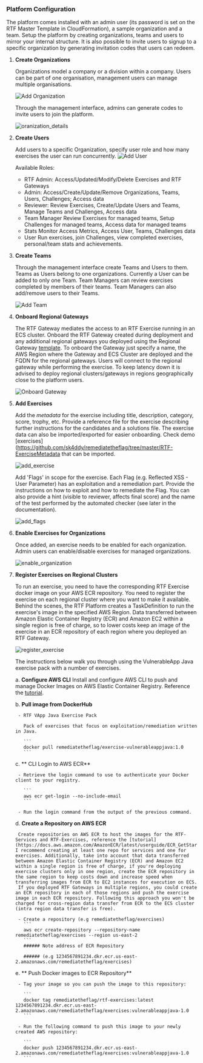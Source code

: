 ### Platform Configuration ###

The platform comes installed with an admin user (its password is set on the RTF Master Template in CloudFormation), a sample organization and a team. Setup the platform by creating organizations, teams and users to mirror your internal structure. It is also possible to invite users to signup to a specific organization by generating invitation codes that users can redeem. 



1. **Create Organizations**

    Organizations model a company or a division within a company. Users can be part of one organisation, management users can manage multiple organisations.

    ![Add Organization](img/add_organization.png)

    

    Through the management interface, admins can generate codes to invite users to join the platform.

    ![oranization_details](img/organization_details.png)

    

2. **Create Users**

   Add users to a specific Organization, specify user role and how many exercises the user can run concurrently.
   ![Add User](img/add_user.png)

   Available Roles:

    - RTF Admin: 
      Access/Updated/Modify/Delete Exercises and RTF Gateways
    - Admin:
      Access/Create/Update/Remove Organizations, Teams, Users, Challenges; Access data 
    - Reviewer:
      Review Exercises, Create/Update Users and Teams, Manage Teams and Challenges, Access data 
    - Team Manager
      Review Exercises for managed teams, Setup Challenges for managed teams, Access data for managed teams
    - Stats Monitor
      Access Metrics, Access User, Teams, Challenges data
    - User
      Run exercises, join Challenges, view completed exercises, personal/team stats and achievements.

3. **Create Teams**

    Through the management interface create Teams and Users to them. Teams as Users belong to one organizations. Currently a User can be added to only one Team. Team Managers can review exercises completed by members of their teams. Team Managers can also add/remove users to their Teams.

    ![Add Team](img/add_team.png)   

    

4. **Onboard Regional Gateways**

    The RTF Gateway mediates the access to an RTF Exercise running in an ECS cluster. Onboard the RTF Gateway created during deployment and any additional regional gateways you deployed using the Regional Gateway [template](https://s3-eu-west-1.amazonaws.com/rtf-public-templates/rtf-template-regional-gateway.yaml). To onboard the Gateway just specify a name, the AWS Region where the Gateway and ECS Cluster are deployed and the FQDN for the regional gateways. Users will connect to the regional gateway while performing the exercise. To keep latency down it is advised to deploy regional clusters/gateways in regions geographically close to the platform users.

    ![Onboard Gateway](img/onboard_gateway.png)

5. **Add Exercises**

    Add the *metadata* for the exercise including title, description, category, score, trophy, etc. Provide a reference file for the exercise describing further instructions for the candidates and a solutions file. The exercise data can also be imported/exported for easier onboarding. Check demo [exercises](https://github.com/sk4ddy/remediatetheflag/tree/master/RTF-ExerciseMetadata that can be imported.

    ![add_exercise](img/add_exercise.png)

    

    Add 'Flags' in scope for the exercise. Each Flag (e.g. Reflected XSS - User Parameter) has an exploitation and a remediation part. Provide the instructions on how to exploit and how to remediate the Flag. You can also provide a hint (visible to reviewer, affects final score) and the name of the test performed by the automated checker (see later in the documentation).

    ![add_flags](img/add_flags.png)

    

6. **Enable Exercises for Organizations**

    Once added, an exercise needs to be enabled for each organization. Admin users can enable/disable exercises for managed organizations.

    ![enable_organization](img/enable_organization.png)

    

7. **Register Exercises on Regional Clusters**

    To run an exercise, you need to have the corresponding RTF Exercise docker image on your AWS ECR repository. You need to register the exercise on each regional cluster where you want to make it available. Behind the scenes, the RTF Platform creates a TaskDefinition  to run the exercise's image in the specified AWS Region. Data transferred between Amazon Elastic Container Registry (ECR) and Amazon EC2 within a single region is free of charge, so to lower costs keep an image of the exercise in an ECR repository of each region where you deployed an RTF Gateway.

    

    ![register_exercise](img/register_exercise.png)

    The instructions below walk you through using the VulnerableApp Java exercise pack with a number of exercises.

    a. **Configure AWS CLI**
        Install and configure AWS CLI to push and manage Docker Images on AWS Elastic Container Registry. Reference the [tutorial](https://docs.aws.amazon.com/cli/latest/userguide/cli-chap-getting-started.html).

    b. **Pull image from DockerHub**

        - RTF VApp Java Exercise Pack

          Pack of exercises that focus on exploitation/remediation written in Java.

          ```
          docker pull remediatetheflag/exercise-vulnerableappjava:1.0
          ```

    c. ** CLI Login to AWS ECR**

        - Retrieve the login command to use to authenticate your Docker client to your registry.

          ```
          aws ecr get-login --no-include-email
          ```

        - Run the login command from the output of the previous command.

    d. **Create a Repository on AWS ECR**

        Create repositories on AWS ECR to host the images for the RTF-Services and RTF-Exercises, reference the [tutorial](https://docs.aws.amazon.com/AmazonECR/latest/userguide/ECR_GetStarted.html). I recommend creating at least one repo for services and one for exercises. Additionally, take into account that data transferred between Amazon Elastic Container Registry (ECR) and Amazon EC2 within a single region is free of charge, if you're deploying exercise clusters only in one region, create the ECR repository in the same region to keep costs down and increase speed when transferring images from ECR to EC2 instances for execution on ECS.
        If you deployed RTF Gateways in multiple regions, you could create an ECR repository in each of those regions and push the exercise image in each ECR repository. Following this approach you won't be charged for cross-region data transfer from ECR to the ECS cluster (intra region data transfer is free).

        - Create a repository (e.g remediatetheflag/exercises)
          ```
          aws ecr create-repository --repository-name remediatetheflag/exercises --region us-east-2
          ```
          ###### Note address of ECR Repository 

          ###### (e.g 1234567891234.dkr.ecr.us-east-2.amazonaws.com/remediatetheflag/exercises)

    e. ** Push Docker images to ECR Repository**

        - Tag your image so you can push the image to this repository:

          ```
          docker tag remediatetheflag/rtf-exercises:latest 1234567891234.dkr.ecr.us-east-2.amazonaws.com/remediatetheflag/exercises:vulnerableappjava-1.0
          ```

        - Run the following command to push this image to your newly created AWS repository:

          ```
          docker push 1234567891234.dkr.ecr.us-east-2.amazonaws.com/remediatetheflag/exercises:vulnerableappjava-1.0
          ```



